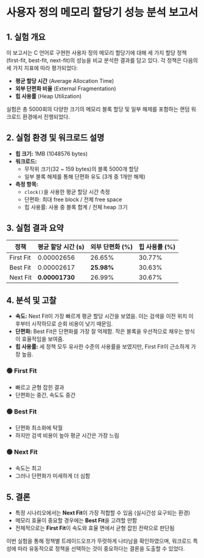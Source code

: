 # 사용자 정의 메모리 할당기 성능 분석 보고서

## 1. 실험 개요

이 보고서는 C 언어로 구현한 사용자 정의 메모리 할당기에 대해 세 가지 할당 정책(first-fit, best-fit, next-fit)의 성능을 비교 분석한 결과를 담고 있다. 각 정책은 다음의 세 가지 지표에 따라 평가되었다:

- **평균 할당 시간** (Average Allocation Time)
- **외부 단편화 비율** (External Fragmentation)
- **힙 사용률** (Heap Utilization)

실험은 총 5000회의 다양한 크기의 메모리 블록 할당 및 일부 해제를 포함하는 랜덤 워크로드 환경에서 진행되었다.

## 2. 실험 환경 및 워크로드 설명

- **힙 크기:** 1MB (1048576 bytes)
- **워크로드:**
  - 무작위 크기(32 ~ 159 bytes)의 블록 5000개 할당
  - 일부 블록 해제를 통해 단편화 유도 (3개 중 1개만 해제)
- **측정 항목:**
  - `clock()`을 사용한 평균 할당 시간 측정
  - 단편화: 최대 free block / 전체 free space
  - 힙 사용률: 사용 중 블록 합계 / 전체 heap 크기

## 3. 실험 결과 요약

| 정책       | 평균 할당 시간 (s) | 외부 단편화 (%) | 힙 사용률 (%) |
|------------|--------------------|------------------|----------------|
| First Fit  | 0.00002656         | 26.65%           | 30.77%         |
| Best Fit   | 0.00002617         | **25.98%**       | 30.63%         |
| Next Fit   | **0.00001730**     | 26.99%           | 30.67%         |

## 4. 분석 및 고찰

- **속도:** Next Fit이 가장 빠르게 평균 할당 시간을 보였음. 이는 검색을 이전 위치 이후부터 시작하므로 순회 비용이 낮기 때문임.
- **단편화:** Best Fit은 단편화를 가장 잘 억제함. 작은 블록을 우선적으로 채우는 방식이 효율적임을 보여줌.
- **힙 사용률:** 세 정책 모두 유사한 수준의 사용률을 보였지만, First Fit이 근소하게 가장 높음.

### 🟢 First Fit
- 빠르고 균형 잡힌 결과
- 단편화는 중간, 속도도 중간

### 🟢 Best Fit
- 단편화 최소화에 탁월
- 하지만 검색 비용이 높아 평균 시간은 가장 느림

### 🟢 Next Fit
- 속도는 최고
- 그러나 단편화가 미세하게 더 심함

## 5. 결론

- 특정 시나리오에서는 **Next Fit**이 가장 적합할 수 있음 (실시간성 요구되는 환경)
- 메모리 효율이 중요할 경우에는 **Best Fit**을 고려할 만함
- 전체적으로는 **First Fit**이 속도와 효율 면에서 균형 잡힌 전략으로 판단됨

이번 실험을 통해 정책별 트레이드오프가 뚜렷하게 나타남을 확인하였으며, 워크로드 특성에 따라 유동적으로 정책을 선택하는 것이 중요하다는 결론을 도출할 수 있었다.
